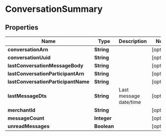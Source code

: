 

# ConversationSummary


## Properties

| Name | Type | Description | Notes |
|------------ | ------------- | ------------- | -------------|
|**conversationArn** | **String** |  |  [optional] |
|**conversationUuid** | **String** |  |  [optional] |
|**lastConversationMessageBody** | **String** |  |  [optional] |
|**lastConversationParticipantArn** | **String** |  |  [optional] |
|**lastConversationParticipantName** | **String** |  |  [optional] |
|**lastMessageDts** | **String** | Last message date/time |  [optional] |
|**merchantId** | **String** |  |  [optional] |
|**messageCount** | **Integer** |  |  [optional] |
|**unreadMessages** | **Boolean** |  |  [optional] |



